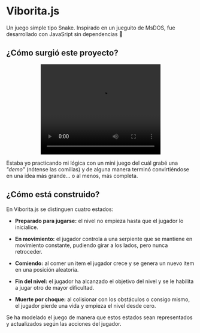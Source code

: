 # Viborita.js

Un juego simple tipo Snake. Inspirado en un jueguito de MsDOS, fue desarrollado con JavaSript sin dependencias 🤘

## ¿Cómo surgió este proyecto?

<div align="center">

<video width="320" height="240" controls>
  <source src="images/old_demo.mp4" type="video/mp4">
</video>

</div>

Estaba yo practicando mi lógica con un mini juego del cuál grabé una _"demo"_ (nótense las comillas) y de alguna manera terminó convirtiéndose en una idea más grande... o al menos, más completa.

## ¿Cómo está construido?

En Viborita.js se distinguen cuatro estados:

- **Preparado para jugarse:** el nivel no empieza hasta que el jugador lo inicialice.

- **En movimiento:** el jugador controla a una serpiente que se mantiene en movimiento constante, pudiendo girar a los lados, pero nunca retroceder.

- **Comiendo:** al comer un item el jugador crece y se genera un nuevo item en una posición aleatoria.

- **Fin del nivel:** el jugador ha alcanzado el objetivo del nivel y se le habilita a jugar otro de mayor dificultad.

- **Muerte por choque:** al colisionar con los obstáculos o consigo mismo, el jugador pierde una vida y empieza el nivel desde cero.

Se ha modelado el juego de manera que estos estados sean representados y actualizados según las acciones del jugador.
